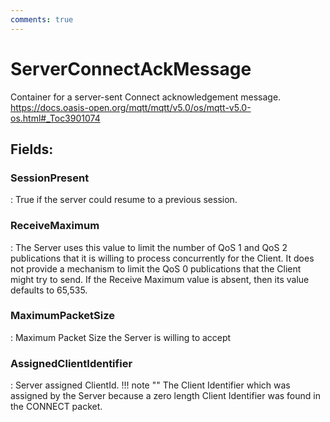 ```yaml
---
comments: true
---
```

# ServerConnectAckMessage

Container for a server-sent Connect acknowledgement message. https://docs.oasis-open.org/mqtt/mqtt/v5.0/os/mqtt-v5.0-os.html#_Toc3901074

## **Fields**:
### **SessionPresent**
: True if the server could resume to a previous session. 
### **ReceiveMaximum**
: The Server uses this value to limit the number of QoS 1 and QoS 2 publications that it is willing to process concurrently for the Client. It does not provide a mechanism to limit the QoS 0 publications that the Client might try to send. If the Receive Maximum value is absent, then its value defaults to 65,535. 
### **MaximumPacketSize**
: Maximum Packet Size the Server is willing to accept 
### **AssignedClientIdentifier**
: Server assigned ClientId. 
	!!! note ""
		The Client Identifier which was assigned by the Server because a zero length Client Identifier was found in the CONNECT packet.
